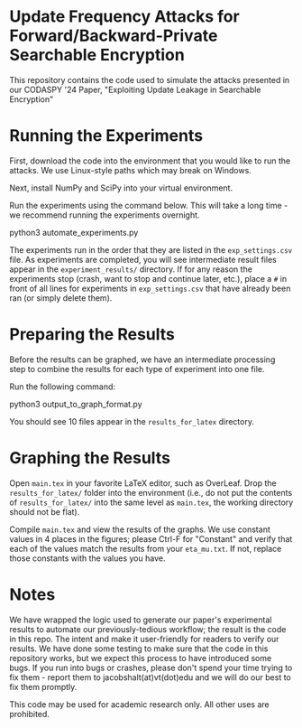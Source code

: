 # Update Frequency Attacks for Forward/Backward-Private Searchable Encryption

This repository contains the code used to simulate the attacks presented in our CODASPY '24 Paper, "Exploiting Update Leakage in Searchable Encryption"

# Running the Experiments

First, download the code into the environment that you would like to run the attacks. We use Linux-style paths which may break on Windows.

Next, install NumPy and SciPy into your virtual environment.

Run the experiments using the command below. This will take a long time - we recommend running the experiments overnight.

  python3 automate_experiments.py

The experiments run in the order that they are listed in the `exp_settings.csv` file.
As experiments are completed, you will see intermediate result files appear in the `experiment_results/` directory.
If for any reason the experiments stop (crash, want to stop and continue later, etc.), place a `#` in front of all lines for experiments
in `exp_settings.csv` that have already been ran (or simply delete them).

# Preparing the Results

Before the results can be graphed, we have an intermediate processing step to combine the results for each type of experiment into one file.

Run the following command:

  python3 output_to_graph_format.py

You should see 10 files appear in the `results_for_latex` directory.

# Graphing the Results

Open `main.tex` in your favorite LaTeX editor, such as OverLeaf. Drop the `results_for_latex/` folder into the environment (i.e., do not put the contents of `results_for_latex/` into the same level as `main.tex`, the working directory should not be flat).

Compile `main.tex` and view the results of the graphs. We use constant values in 4 places in the figures; please Ctrl-F for "Constant" and verify that each of the values match the results from your `eta_mu.txt`. If not, replace those constants with the values you have.

# Notes

We have wrapped the logic used to generate our paper's experimental results to automate our previously-tedious workflow; the result is the code in this repo. The intent and make it user-friendly for readers to verify our results. We have done some testing to make sure that the code in this repository works, but we expect this process to have introduced some bugs. If you run into bugs or crashes, please don't spend your time trying to fix them - report them to jacobshalt(at)vt(dot)edu and we will do our best to fix them promptly.

This code may be used for academic research only. All other uses are prohibited.
